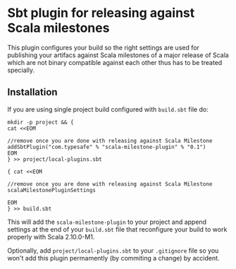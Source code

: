 # Sbt plugin for releasing against Scala milestones

This plugin configures your build so the right settings are used
for publishing your artifacs against Scala milestones of a major release of Scala
which are not binary compatible against each other thus has to be treated
specially.

## Installation

If you are using single project build configured with `build.sbt` file do:

    mkdir -p project && {
    cat <<EOM

    //remove once you are done with releasing against Scala Milestone
    addSbtPlugin("com.typesafe" % "scala-milestone-plugin" % "0.1")
    EOM
    } >> project/local-plugins.sbt

    { cat <<EOM

    //remove once you are done with releasing against Scala Milestone
    scalaMilestonePluginSettings

    EOM
    } >> build.sbt

This will add the `scala-milestone-plugin` to your project and append settings at the end of your `build.sbt` file that reconfigure your build to work properly with Scala 2.10.0-M1.

Optionally, add `project/local-plugins.sbt` to your `.gitignore` file so you won't add this plugin permamently (by commiting a change) by accident.
